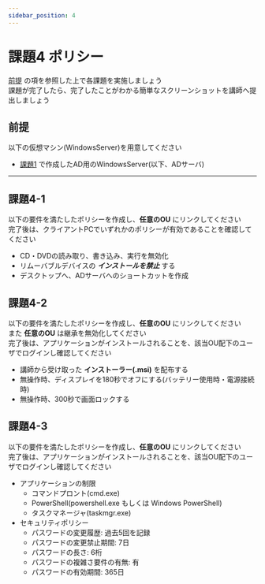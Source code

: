```yaml
---
sidebar_position: 4
---
```


# 課題4 ポリシー

[前提](#前提) の項を参照した上で各課題を実施しましょう  
課題が完了したら、完了したことがわかる簡単なスクリーンショットを講師へ提出しましょう  

## 前提
以下の仮想マシン(WindowsServer)を用意してください  

- [課題1](../page1) で作成したAD用のWindowsServer(以下、ADサーバ)

-----

## 課題4-1
以下の要件を満たしたポリシーを作成し、**任意のOU** にリンクしてください  
完了後は、クライアントPCでいずれかのポリシーが有効であることを確認してください

- CD・DVDの読み取り、書き込み、実行を無効化
- リムーバブルデバイスの ***インストールを禁止*** する
- デスクトップへ、ADサーバへのショートカットを作成

## 課題4-2
以下の要件を満たしたポリシーを作成し、**任意のOU** にリンクしてください  
また **任意のOU** は継承を無効化してください  
完了後は、アプリケーションがインストールされることを、該当OU配下のユーザでログインし確認してください  

- 講師から受け取った **インストーラー(.msi)** を配布する
- 無操作時、ディスプレイを180秒でオフにする(バッテリー使用時・電源接続時)
- 無操作時、300秒で画面ロックする

## 課題4-3
以下の要件を満たしたポリシーを作成し、**任意のOU** にリンクしてください  
完了後は、アプリケーションがインストールされることを、該当OU配下のユーザでログインし確認してください  

- アプリケーションの制限
    - コマンドプロント(cmd.exe)
    - PowerShell(powershell.exe もしくは Windows PowerShell)
    - タスクマネージャ(taskmgr.exe)
- セキュリティポリシー
    - パスワードの変更履歴: 過去5回を記録
    - パスワードの変更禁止期間: 7日
    - パスワードの長さ: 6桁
    - パスワードの複雑さ要件の有無: 有
    - パスワードの有効期間: 365日

